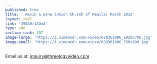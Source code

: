```yaml
---
published: true
title: ' Kevin & Gene (Union Church of Manila) March 2018'
layout: reel
link: '490A9r1AOmA'
type: sde
section-rank: 107
image-large: 'https://i.vimeocdn.com/video/688361096_1920x700.jpg'
image-small: 'https://i.vimeocdn.com/video/688361096_750x500.jpg'
---
```

Email us at: inquiry@threelogyvideo.com